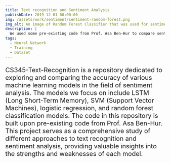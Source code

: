 ```yaml
---
title: Text recognition and Sentiment Analysis
publishDate: 2019-12-01 00:00:00
img: /assets/work/sentiment/sentiment-random-forest.png
img_alt: An image of Random Forest Classifier that was used for sentiment analysis.
description: |
  We used some pre-existing code from Prof. Asa Ben-Hur to compare sentiment analysis accuracy between LSTM, SVM, logistic regression, and random forest classification models.
tags:
  - Neural Network
  - Training
  - Dataset
---
```


<!-- <img src="/assets/work/sentiment/sentiment-random-forest.png" width="726" height="799"
  alt="An image of Random Forest Classifier that was used for sentiment analysis."
> -->
<P
  style="font-size:20px;"
>
CS345-Text-Recognition is a repository dedicated to exploring and comparing the accuracy of various machine learning models in the field of sentiment analysis. The models we focus on include LSTM (Long Short-Term Memory), SVM (Support Vector Machines), logistic regression, and random forest classification models. The code in this repository is built upon pre-existing code from Prof. Asa Ben-Hur. This project serves as a comprehensive study of different approaches to text recognition and sentiment analysis, providing valuable insights into the strengths and weaknesses of each model.
</p>